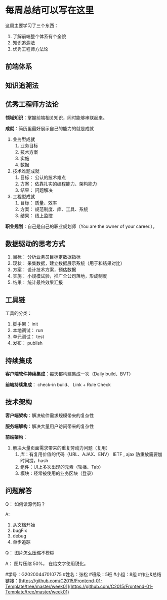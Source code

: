 # 每周总结可以写在这里

这周主要学习了三个东西：

1. 了解前端整个体系有个全貌
2. 知识追溯法
3. 优秀工程师方法论

## 前端体系

## 知识追溯法

## 优秀工程师方法论

**领域知识**：掌握前端相关知识，同时能够串联起来。

**成就**：简历里最好展示自己的能力的就是成就

1. 业务型成就
   1. 业务目标
   2. 技术方案
   3. 实施
   4. 数据
2. 技术难题成就
   1. 目标： 公认的技术难点
   2. 方案： 依靠扎实的编程能力、架构能力
   3. 结果： 问题解决
3. 工程型成就
   1. 目标： 质量、效率
   2. 方案： 规范制度、库、工具、系统
   3. 结果： 线上监控

**职业规划**：自己是自己的职业规划师（You are the owner of your career.）。

## 数据驱动的思考方式

1. 目标： 分析业务员目标定数据指标
2. 现状： 采集数据，建立数据展示系统（用于和结果对比）
3. 方案： 设计技术方案，预估数据
4. 实施： 小规模试验，推广全公司落地，形成制度
5. 结果： 统计最终效果汇报

## 工具链

工具的分类：

1. 脚手架： init
2. 本地调试： run
3. 单元测试： test
4. 发布： publish

## 持续集成

**客户端软件持续集成**：每天都构建集成一次（Daily build、BVT）

**前端持续集成**： check-in build、 Link + Rule Check

## 技术架构

**客户端架构**：解决软件需求规模带来的复杂性

**服务端解构**：解决大量用户访问带来的复杂性

**前端架构**：

   1. 解决大量页面需求带来的重复劳动力问题（复用）
      1. 库：有复用价值的代码（URL、AJAX、ENV） IETF , ajax 防重放需要加时间搓，hash 
      2. 组件：UI上多次出现的元素（轮播、Tab）
      3. 模块：经常被使用的业务区块（登录）

## 问题解答

Q： 如何读源代码？

A:

   1. 从文档开始
   2. bugFix
   3. debug
   4. 单步追踪

Q： 图片怎么压缩不模糊

A： 图片压缩 50%， 在给文字使用锐化。




#学号：G20200447010775
#姓名：张松
#班级：5班
#小组：8组
#作业&总结链接：[https://github.com/C2015/Frontend-01-Template/tree/master/week01](https://github.com/C2015/Frontend-01-Template/tree/master/week01)